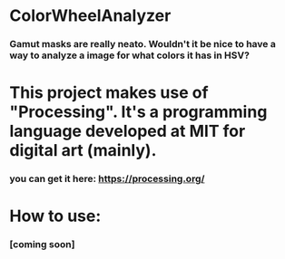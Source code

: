 # ColorWheelAnalyzer
### Gamut masks are really neato. Wouldn't it be nice to have a way to analyze a image for what colors it has in HSV?
# This project makes use of "Processing". It's a programming language developed at MIT for digital art (mainly).
### you can get it here: https://processing.org/
# How to use:
### [coming soon]
